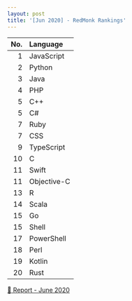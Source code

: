 ```yaml
---
layout: post
title: '[Jun 2020] - RedMonk Rankings'
---
```



| No.  | Language    |
| ---: | :---------- |
| 1    | JavaScript  |
| 2    | Python      |
| 3    | Java        |
| 4    | PHP         |
| 5    | C++         |
| 5    | C#          |
| 7    | Ruby        |
| 7    | CSS         |
| 9    | TypeScript  |
| 10   | C           |
| 11   | Swift       |
| 11   | Objective-C |
| 13   | R           |
| 14   | Scala       |
| 15   | Go          |
| 15   | Shell       |
| 17   | PowerShell  |
| 18   | Perl        |
| 19   | Kotlin      |
| 20   | Rust        |

[:link: Report - June 2020](https://redmonk.com/sogrady/2020/07/27/language-rankings-6-20)